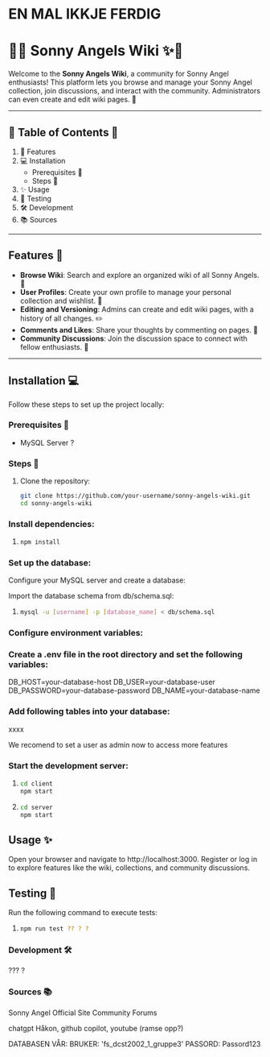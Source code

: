 # EN MAL IKKJE FERDIG #

# 🌸✨ Sonny Angels Wiki ✨🌸  

Welcome to the **Sonny Angels Wiki**, a community for Sonny Angel enthusiasts! This platform lets you browse and manage your Sonny Angel collection, join discussions, and interact with the community. Administrators can even create and edit wiki pages. 🎀

---

## 💖 Table of Contents 💖  

1. 🌟 Features
2. 💻 Installation
   - Prerequisites 🌸
   - Steps 🌷
3. ✨ Usage 
4. 🧸 Testing
5. 🛠️ Development
6. 📚 Sources 

---

## Features 🌟

- **Browse Wiki**: Search and explore an organized wiki of all Sonny Angels. 🐤
- **User Profiles**: Create your own profile to manage your personal collection and wishlist. 🎁
- **Editing and Versioning**: Admins can create and edit wiki pages, with a history of all changes. ✏️
- **Comments and Likes**: Share your thoughts by commenting on pages. 💬
- **Community Discussions**: Join the discussion space to connect with fellow enthusiasts. 🌸

---

##  Installation 💻

Follow these steps to set up the project locally:

### Prerequisites 🌸 
- MySQL Server ?

### Steps 🌷 

1. Clone the repository:
   ```bash
   git clone https://github.com/your-username/sonny-angels-wiki.git
   cd sonny-angels-wiki

### Install dependencies:

1. ```bash
   npm install

### Set up the database:

Configure your MySQL server and create a database:

 Import the database schema from db/schema.sql:
1. ```bash
   mysql -u [username] -p [database_name] < db/schema.sql

### Configure environment variables:

### Create a .env file in the root directory and set the following variables:

DB_HOST=your-database-host
DB_USER=your-database-user
DB_PASSWORD=your-database-password
DB_NAME=your-database-name


### Add following tables into your database: 

xxxx

We recomend to set a user as admin now to access more features

### Start the development server:

1. ```bash
   cd client
   npm start
   
2. ```bash
   cd server
   npm start

## Usage ✨
Open your browser and navigate to http://localhost:3000.
Register or log in to explore features like the wiki, collections, and community discussions.

## Testing 🧸 
Run the following command to execute tests:

1. ```bash
   npm run test ?? ? ? 

### Development 🛠️

??? ? 

### Sources 📚
Sonny Angel Official Site
Community Forums

chatgpt Håkon, github copilot, youtube (ramse opp?)


DATABASEN VÅR:
BRUKER: 'fs_dcst2002_1_gruppe3'
PASSORD: Passord123
